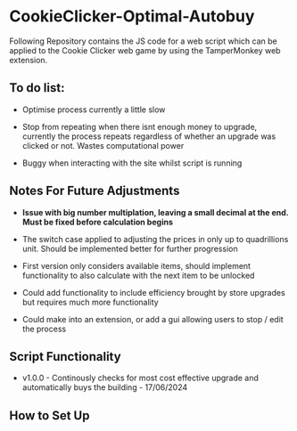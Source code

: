# CookieClicker-Optimal-Autobuy

Following Repository contains the JS code for a web script which can be applied to the Cookie Clicker web game by using the TamperMonkey web extension.

## To do list:

- Optimise process currently a little slow

- Stop from repeating when there isnt enough money to upgrade, currently the process repeats regardless of whether an upgrade was clicked or not. Wastes computational power

- Buggy when interacting with the site whilst script is running

## Notes For Future Adjustments

- <bold><strong>Issue with big number multiplation, leaving a small decimal at the end. Must be fixed before calculation begins</strong></bold>

- The switch case applied to adjusting the prices in only up to quadrillions unit. Should be implemented better for further progression

- First version only considers available items, should implement functionality to also calculate with the next item to be unlocked

- Could add functionality to include efficiency brought by store upgrades but requires much more functionality

- Could make into an extension, or add a gui allowing users to stop / edit the process

## Script Functionality

- v1.0.0 - Continously checks for most cost effective upgrade and automatically buys the building - 17/06/2024

## How to Set Up

<ol>
</ol>
